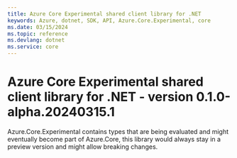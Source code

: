 ```yaml
---
title: Azure Core Experimental shared client library for .NET
keywords: Azure, dotnet, SDK, API, Azure.Core.Experimental, core
ms.date: 03/15/2024
ms.topic: reference
ms.devlang: dotnet
ms.service: core
---
```

# Azure Core Experimental shared client library for .NET - version 0.1.0-alpha.20240315.1 


Azure.Core.Experimental contains types that are being evaluated and might eventually become part of Azure.Core, this library would always stay in a preview version and might allow breaking changes.

